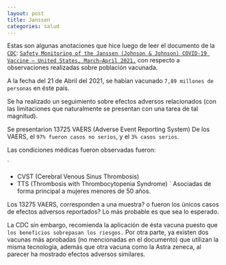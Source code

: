 ```yaml
---
layout: post
title: Janssen
categories: salud
---
```


Estas son algunas anotaciones que hice luego de leer el documento de la [`CDC`](https://www.cdc.gov/):
[`Safety Monitoring of the Janssen (Johnson & Johnson) COVID-19 Vaccine — United
 States, March–April 2021.`](https://www.cdc.gov/mmwr/volumes/70/wr/mm7018e2.htm)
con respecto a observaciones realizadas sobre población vacunada.

A la fecha del 21 de Abril del 2021, se habían vacunado `7,89 millones de personas`
en éste país.

Se ha realizado un seguimiento sobre efectos adversos relacionados (con las
limitaciones que naturalmente se presentan con una tarea de tal magnitud).

Se presentarion 13725 VAERS (Adverse Event Reporting System)
De los VAERS, el `97% fueron casos no serios`, y el `3% casos serios`.

Las condiciones médicas fueron observadas fueron:

`
* CVST (Cerebral Venous Sinus Thrombosis)
* TTS (Thrombosis with Thrombocytopenia Syndrome)
`
Asociadas de forma principal a mujeres menores de 50 años.

Los 13275 VAERS, corresponden a una muestra? o fueron los únicos casos de efectos
adversos reportados? Lo más probable es que sea lo esperado.

La CDC sin embargo, recomienda la aplicación de ésta vacuna puesto que `los
beneficios sobrepasan los riesgos.` Por otra parte, ya existen dos vacunas más
aprobadas (no mencionadas en el documento) que utilizan la misma tecnología,
además que otra vacuna como la Astra zeneca, al parecer ha mostrado efectos
adversos similares.
